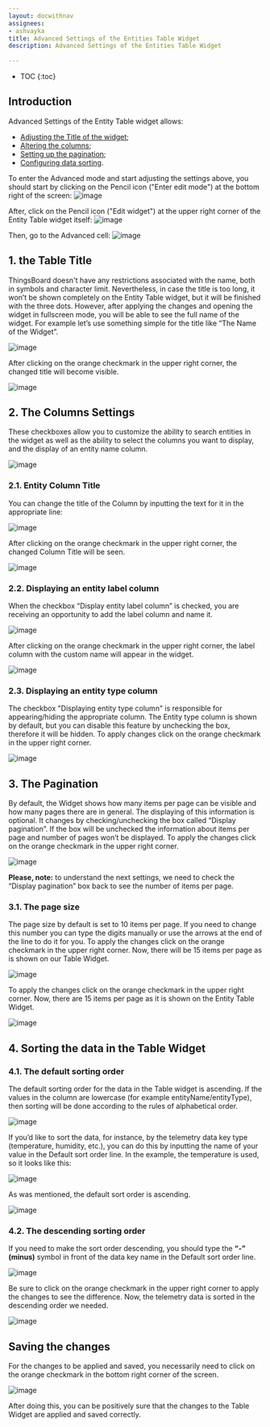 ```yaml
---
layout: docwithnav
assignees:
- ashvayka 
title: Advanced Settings of the Entities Table Widget
description: Advanced Settings of the Entities Table Widget
  
---
```


* TOC
{:toc}

## Introduction

Advanced Settings of the Entity Table widget allows:

- [Adjusting the Title of the widget](#the-table-title);
- [Altering the columns](#the-column-settings);
- [Setting up the pagination](#the-pagination);
- [Configuring data sorting](#sorting-the-data-in-the-table-widget).

To enter the Advanced mode and start adjusting the settings above, you should start by clicking on the Pencil icon ("Enter edit mode") at the bottom right of the screen:
![image](/images/user-guide/ui/widgets/entitywidget-advanced/Group368.png)

After, click on the Pencil icon ("Edit widget") at the upper right corner of the Entity Table widget itself:
![image](/images/user-guide/ui/widgets/entitywidget-advanced/pencil-edit-enter.png)

Then, go to the Advanced cell:
![image](/images/user-guide/ui/widgets/entitywidget-advanced/entitytable-advncd.png)

## 1. the Table Title

ThingsBoard doesn't have any restrictions associated with the name, both in symbols and character limit. 
Nevertheless, in case the title is too long, it won’t be shown completely on the Entity Table widget, but it will be finished with the three dots. 
However, after applying the changes and opening the widget in fullscreen mode, you will be able to see the full name of the widget.
For example let’s use something simple for the title like “The Name of the Widget”.

![image](/images/user-guide/ui/widgets/entitywidget-advanced/table-widgetname-advncd.png)

After clicking on the orange checkmark in the upper right corner, the changed title will become visible.

![image](/images/user-guide/ui/widgets/entitywidget-advanced/namechanged-table-advncd.png)

## 2. The Columns Settings

These checkboxes allow you to customize the ability to search entities in the widget as well as the ability to select the columns you want to display, 
and the display of an entity name column.

![image](/images/user-guide/ui/widgets/entitywidget-advanced/table-name-options.png)

### 2.1. Entity Column Title

You can change the title of the Column by inputting the text for it in the appropriate line:

![image](/images/user-guide/ui/widgets/entitywidget-advanced/appropriate-line-clumn-title.png)

After clicking on the orange checkmark in the upper right corner, the changed Column Title will be seen.

![image](/images/user-guide/ui/widgets/entitywidget-advanced/column-name-changed.png)

### 2.2. Displaying an entity label column

When the checkbox “Display entity label column” is checked, you are receiving an opportunity to add the label column and name it.

![image](/images/user-guide/ui/widgets/entitywidget-advanced/lanelcolumn-name-input.png)

After clicking on the orange checkmark in the upper right corner, the label column with the custom name will appear in the widget.

![image](/images/user-guide/ui/widgets/entitywidget-advanced/labelcolumn-added.png)

### 2.3. Displaying an entity type column

The checkbox "Displaying entity type column" is responsible for appearing/hiding the appropriate column. 
The Entity type column is shown by default, but you can disable this feature by unchecking the box, therefore it will be hidden.
To apply changes click on the orange checkmark in the upper right corner.

![image](/images/user-guide/ui/widgets/entitywidget-advanced/entitytypecolumn-notabletosee.png)

## 3. The Pagination

By default, the Widget shows how many items per page can be visible and how many pages there are in general. 
The displaying of this information is optional. It changes by checking/unchecking the box called “Display pagination”. 
If the box will be unchecked the information about items per page and number of pages won’t be displayed.
To apply the changes click on the orange checkmark in the upper right corner.

![image](/images/user-guide/ui/widgets/entitywidget-advanced/paggination-off.png)


**Please, note:** to understand the next settings, we need to check the “Display pagination” box back to see the number of items per page.

### 3.1. The page size

The page size by default is set to 10 items per page. 
If you need to change this number you can type the digits manually or use the arrows at the end of the line to do it for you.
To apply the changes click on the orange checkmark in the upper right corner. Now, there will be 15 items per page as is shown on our Table Widget.

![image](/images/user-guide/ui/widgets/entitywidget-advanced/paggination15.png)

To apply the changes click on the orange checkmark in the upper right corner. Now, there are 15 items per page as it is shown on the Entity Table Widget.

![image](/images/user-guide/ui/widgets/entitywidget-advanced/15done.png)

## 4. Sorting the data in the Table Widget

### 4.1. The default sorting order

The default sorting order for the data in the Table widget is ascending. 
If the values in the column are lowercase (for example entityName/entityType), then sorting will be done according to the rules of alphabetical order.

![image](/images/user-guide/ui/widgets/entitywidget-advanced/sortingorder-name.png)

If you’d like to sort the data, for instance, by the telemetry data key type (temperature, humidity, etc.), 
you can do this by inputting the name of your value in the Default sort order line. 
In the example, the temperature is used, so it looks like this:

![image](/images/user-guide/ui/widgets/entitywidget-advanced/temperature.png)

As was mentioned, the default sort order is ascending.

![image](/images/user-guide/ui/widgets/entitywidget-advanced/ascendingorder.png)

### 4.2. The descending sorting order 

If you need to make the sort order descending, 
you should type the **“-” (minus)** symbol in front of the data key name in the Default sort order line.

![image](/images/user-guide/ui/widgets/entitywidget-advanced/descending-minus.png)

Be sure to click on the orange checkmark in the upper right corner to apply the changes to see the difference. 
Now, the telemetry data is sorted in the descending order we needed.

![image](/images/user-guide/ui/widgets/entitywidget-advanced/descending-done.png)


## Saving the changes

For the changes to be applied and saved, you necessarily need to click on the orange checkmark in the bottom right corner of the screen.

![image](/images/user-guide/ui/widgets/entitywidget-advanced/saving-changes.png)

After doing this, you can be positively sure that the changes to the Table Widget are applied and saved correctly. 


